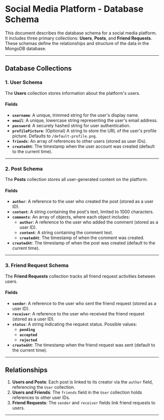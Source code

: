 # **Social Media Platform - Database Schema**

This document describes the database schema for a social media platform. It includes three primary collections: **Users**, **Posts**, and **Friend Requests**. These schemas define the relationships and structure of the data in the MongoDB database.

---

## **Database Collections**

### **1. User Schema**
The **Users** collection stores information about the platform's users.

#### **Fields**
- **`username`**: A unique, trimmed string for the user's display name.
- **`email`**: A unique, lowercase string representing the user's email address.
- **`password`**: A securely hashed string for user authentication.
- **`profilePicture`**: (Optional) A string to store the URL of the user's profile picture. Defaults to `/default-profile.png`.
- **`friends`**: An array of references to other users (stored as user IDs).
- **`createdAt`**: The timestamp when the user account was created (default to the current time).

---

### **2. Post Schema**
The **Posts** collection stores all user-generated content on the platform.

#### **Fields**
- **`author`**: A reference to the user who created the post (stored as a user ID).
- **`content`**: A string containing the post's text, limited to 1000 characters.
- **`comments`**: An array of objects, where each object includes:
  - **`author`**: A reference to the user who added the comment (stored as a user ID).
  - **`content`**: A string containing the comment text.
  - **`createdAt`**: The timestamp of when the comment was created.
- **`createdAt`**: The timestamp of when the post was created (default to the current time).

---

### **3. Friend Request Schema**
The **Friend Requests** collection tracks all friend request activities between users.

#### **Fields**
- **`sender`**: A reference to the user who sent the friend request (stored as a user ID).
- **`receiver`**: A reference to the user who received the friend request (stored as a user ID).
- **`status`**: A string indicating the request status. Possible values:
  - **`pending`**
  - **`accepted`**
  - **`rejected`**
- **`createdAt`**: The timestamp when the friend request was sent (default to the current time).

---

## **Relationships**

1. **Users and Posts**: Each post is linked to its creator via the `author` field, referencing the `User` collection.
2. **Users and Friends**: The `friends` field in the `User` collection holds references to other user IDs.
3. **Friend Requests**: The `sender` and `receiver` fields link friend requests to users.

---

